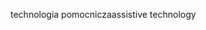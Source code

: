 <span data-ttu-id="101a3-101">technologia pomocnicza</span><span class="sxs-lookup"><span data-stu-id="101a3-101">assistive technology</span></span>